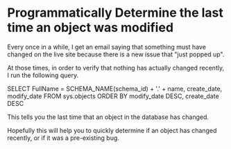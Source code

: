 Programmatically Determine the last time an object was modified
===========

Every once in a while, I get an email saying that something must have changed on the live site because there is a new issue that "just popped up".

At those times, in order to verify that nothing has actually changed recently, I run the following query.

SELECT FullName = SCHEMA_NAME(schema_id) + '.' + name, create_date, modify_date
FROM sys.objects 
ORDER BY modify_date DESC, create_date DESC

This tells you the last time that an object in the database has changed.

Hopefully this will help you to quickly determine if an object has changed recently, or if it was a pre-existing bug.